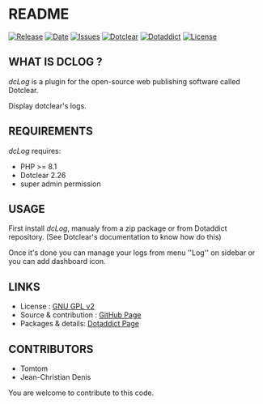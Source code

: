 # README

[![Release](https://img.shields.io/github/v/release/JcDenis/dcLog)](https://github.com/JcDenis/dcLog/releases)
[![Date](https://img.shields.io/github/release-date/JcDenis/dcLog)](https://github.com/JcDenis/dcLog/releases)
[![Issues](https://img.shields.io/github/issues/JcDenis/dcLog)](https://github.com/JcDenis/dcLog/issues)
[![Dotclear](https://img.shields.io/badge/dotclear-v2.26-blue.svg)](https://fr.dotclear.org/download)
[![Dotaddict](https://img.shields.io/badge/dotaddict-official-green.svg)](https://plugins.dotaddict.org/dc2/details/dcLog)
[![License](https://img.shields.io/github/license/JcDenis/dcLog)](https://github.com/JcDenis/dcLog/blob/master/LICENSE)

## WHAT IS DCLOG ?

_dcLog_ is a plugin for the open-source 
web publishing software called Dotclear.

Display dotclear's logs.

## REQUIREMENTS

 _dcLog_ requires: 

  * PHP >= 8.1
  * Dotclear 2.26
  * super admin permission

## USAGE

First install _dcLog_, manualy from a zip package or from 
Dotaddict repository. (See Dotclear's documentation to know how do this)

Once it's done you can manage your logs from menu 
''Log'' on sidebar or you can add dashboard icon.

## LINKS

 * License : [GNU GPL v2](https://www.gnu.org/licenses/old-licenses/lgpl-2.0.html)
 * Source & contribution : [GitHub Page](https://github.com/JcDenis/dcLog)
 * Packages & details:  [Dotaddict Page](https://plugins.dotaddict.org/dc2/details/dcLog)

## CONTRIBUTORS

 * Tomtom
 * Jean-Christian Denis

 You are welcome to contribute to this code.